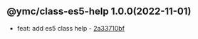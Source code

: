 <a name="1.0.0">

## @ymc/class-es5-help 1.0.0(2022-11-01)</a> 
- feat: add es5 class help - [2a33710bf](https://github.com/ymc-github/js-idea/commit/a2a33710bf82474a9e5db415dfe089f033f98c03 "feat(core): add es5 class help&#10;&#10;use cjs,esm,umd format&#10;use min version per format&#10;use esm without min as index.js&#10;&#10;generated by ymc@robot")